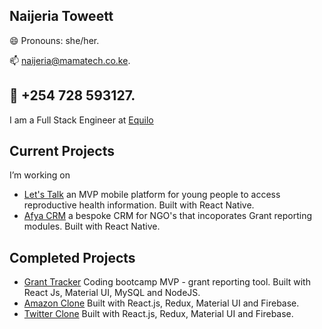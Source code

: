 ## Naijeria Toweett 
😄  Pronouns: she/her.

📫  naijeria@mamatech.co.ke.

📲 +254 728 593127.
---
I am a Full Stack Engineer at [Equilo](https://www.equilo.io/) 

## Current Projects

I’m working on
 - [Let's Talk](https://github.com/nashthecoder/letstalk_w) an MVP mobile platform for young people to access reproductive health information. Built with React Native.
 - [Afya CRM](https://github.com/nashthecoder/afya-crm) a bespoke CRM for NGO's that incoporates Grant reporting modules. Built with React Native.


## Completed Projects 

 - [Grant Tracker](https://grant-tracker-mvp.netlify.app) Coding bootcamp MVP - grant reporting tool. Built with React Js, Material UI, MySQL and NodeJS.
 - [Amazon Clone](https://my-amazon-clone-ke.netlify.app) Built with React.js, Redux, Material UI and Firebase. 
 - [Twitter Clone](https://twitter-clone-ke.netlify.app/) Built with React.js, Redux, Material UI and Firebase.







